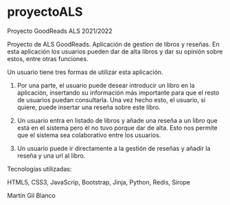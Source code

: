 # proyectoALS
Proyecto GoodReads ALS 2021/2022

Proyecto de ALS GoodReads.
Aplicación de gestion de libros y reseñas. En esta aplicación los usuarios pueden dar de alta libros y dar su opinión sobre estos, entre otras funciones.

Un usuario tiene tres formas de utilizar esta aplicación.

1) Por una parte, el usuario puede desear introducir un libro en la aplicación, insertando su información más importante para que el resto de usuarios puedan consultarla. Una vez hecho esto, el usuario, si quiere, puede insertar una reseña sobre este libro.

2) Un usuario entra en listado de libros y añade una reseña a un libro que está en el sistema pero él no tuvo porque dar de alta. Esto nos permite que el sistema sea colaborativo entre los usuarios.

3) Un usuario puede ir directamente a la gestión de reseñas y añadir la reseña y una url al libro.


Tecnologías utilizadas:

HTML5, CSS3, JavaScrip, Bootstrap, Jinja, Python, Redis, Sirope

Martín Gil Blanco
